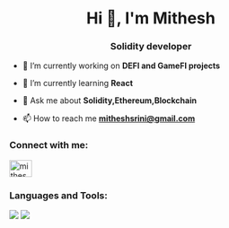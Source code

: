 <h1 align="center">Hi 👋, I'm Mithesh</h1>
<h3 align="center">Solidity developer</h3>

- 🔭 I’m currently working on **DEFI and GameFI projects**

- 🌱 I’m currently learning **React**

- 💬 Ask me about **Solidity,Ethereum,Blockchain**

- 📫 How to reach me **mitheshsrini@gmail.com**

<h3 align="left">Connect with me:</h3>
<p align="left">
<a href="https://linkedin.com/in/mithesh srinivasan" target="blank"><img align="center" src="https://raw.githubusercontent.com/rahuldkjain/github-profile-readme-generator/master/src/images/icons/Social/linked-in-alt.svg" alt="mithesh srinivasan" height="30" width="40" /></a>
</p>

<h3 align="left">Languages and Tools:</h3>
  <img src="https://skillicons.dev/icons?i=solidity,js,html,css,figma,react,python" />
  <img src="https://skillicons.dev/icons?i=ethereum" />
  
